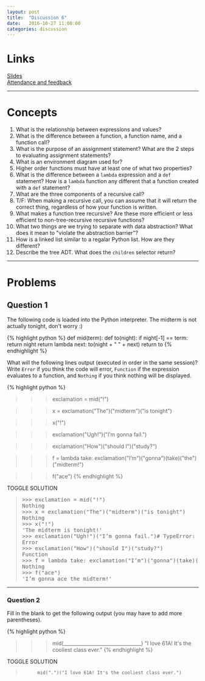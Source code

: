 ```yaml
---
layout: post
title:  "Discussion 6"
date:   2016-10-27 11:00:00
categories: discussion
---
```


# Links

[Slides](https://docs.google.com/a/berkeley.edu/presentation/d/1J1hLtxYBsU2RfZlWLWX_EQalyEdxRhm7ubef2dOrk5c/edit?usp=sharing)  
[Attendance and feedback](https://docs.google.com/forms/d/e/1FAIpQLSe0n_STE7uSkDz0Rb4YjZEBnX3oLe-i5amzPvIx_2Ryc-MOZw/viewform)

---

# Concepts
1. What is the relationship between expressions and values?  
2. What is the difference between a function, a function name, and a function call?  
3. What is the purpose of an assignment statement? What are the 2 steps to evaluating assignment statements?   
4. What is an environment diagram used for?  
5. Higher order functions must have at least one of what two properties?  
6. What is the difference between a `lambda` expression and a `def` statement? How is a `lambda` function any different that a function created with a `def` statement?  
7. What are the three components of a recursive call?  
8. T/F: When making a recursive call, you can assume that it will return the correct thing, regardless of how your function is written.  
9. What makes a function tree recursive? Are these more efficient or less efficient to non-tree-recursive recursive functions?  
10. What two things are we trying to separate with data abstraction? What does it mean to "violate the abstraction barrier"?  
11. How is a linked list similar to a regalar Python list. How are they different?  
12. Describe the tree ADT. What does the `children` selector return?

---

# Problems

## Question 1

The following code is loaded into the Python interpreter. The midterm is not actually tonight, don't worry :)

{% highlight python %}
def mid(term):
    def to(night):
        if night[-1] == term:
            return night
        return lambda next: to(night + " " + next)
    return to
{% endhighlight %}

What will the following lines output (executed in order in the same session)? Write `Error` if you think the code will error, `Function` if the expression evaluates to a function, and `Nothing` if you think nothing will be displayed.

{% highlight python %}
>>> exclamation = mid("!")

>>> x = exclamation("The")("midterm")("is tonight")

>>> x("!")

>>> exclamation("Ugh!")("I’m gonna fail.")

>>> exclamation("How")("should I")("study?")

>>> f = lambda take: exclamation("I’m")("gonna")(take)("the")("midterm!")

>>> f("ace")
{% endhighlight %} 

<a class="btn btn-default solution-toggle">TOGGLE SOLUTION</a>

<blockquote class="solution"><pre>>>> exclamation = mid("!")
Nothing
>>> x = exclamation("The")("midterm")("is tonight")
Nothing
>>> x("!")
'The midterm is tonight!'
>>> exclamation("Ugh!")("I’m gonna fail.")# TypeError: 'str' object is not callable
Error
>>> exclamation("How")("should I")("study?")
Function
>>> f = lambda take: exclamation("I’m")("gonna")(take)("the")("midterm!")
Nothing
>>> f("ace")
'I’m gonna ace the midterm!'</pre>
</blockquote>

---

### Question 2  
Fill in the blank to get the following output (you may have to add more parentheses).

{% highlight python %}
>>> mid(________________________________)
"I love 61A! It's the cooliest class ever."
{% endhighlight %}

<a class="btn btn-default solution-toggle-2">TOGGLE SOLUTION</a>

<blockquote class="solution-2">
<figure class="highlight"><pre><code class="language-python" data-lang="python"><span class="n">mid</span><span class="p">(</span><span class="s">"."</span><span class="p">)(</span><span class="s">"I love 61A! It's the cooliest class ever."</span><span class="p">)</span></code></pre></figure>

</blockquote>
